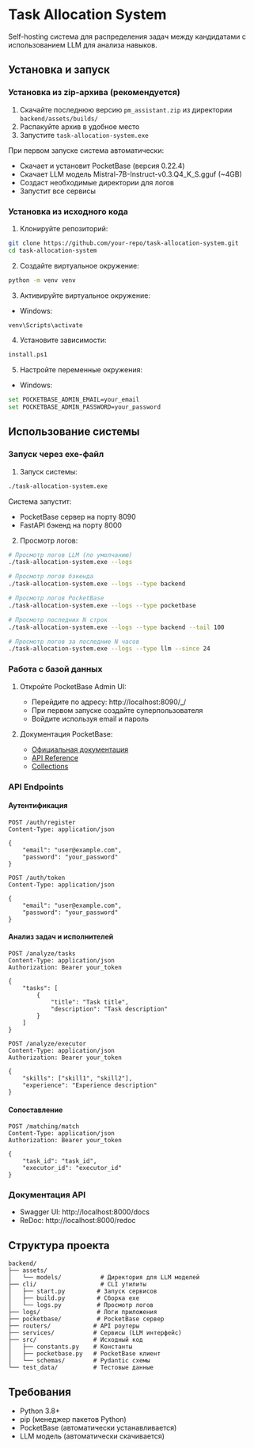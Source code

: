 # Task Allocation System

Self-hosting система для распределения задач между кандидатами с использованием LLM для анализа навыков.

## Установка и запуск

### Установка из zip-архива (рекомендуется)

1. Скачайте последнюю версию `pm_assistant.zip` из директории `backend/assets/builds/`
2. Распакуйте архив в удобное место
3. Запустите `task-allocation-system.exe`

При первом запуске система автоматически:

- Скачает и установит PocketBase (версия 0.22.4)
- Скачает LLM модель Mistral-7B-Instruct-v0.3.Q4_K_S.gguf (~4GB)
- Создаст необходимые директории для логов
- Запустит все сервисы

### Установка из исходного кода

1. Клонируйте репозиторий:

```bash
git clone https://github.com/your-repo/task-allocation-system.git
cd task-allocation-system
```

2. Создайте виртуальное окружение:

```bash
python -m venv venv
```

3. Активируйте виртуальное окружение:

- Windows:

```bash
venv\Scripts\activate
```

4. Установите зависимости:

```bash
install.ps1
```

5. Настройте переменные окружения:

- Windows:

```bash
set POCKETBASE_ADMIN_EMAIL=your_email
set POCKETBASE_ADMIN_PASSWORD=your_password
```

## Использование системы

### Запуск через exe-файл

1. Запуск системы:

```bash
./task-allocation-system.exe
```

Система запустит:

- PocketBase сервер на порту 8090
- FastAPI бэкенд на порту 8000

2. Просмотр логов:

```bash
# Просмотр логов LLM (по умолчанию)
./task-allocation-system.exe --logs

# Просмотр логов бэкенда
./task-allocation-system.exe --logs --type backend

# Просмотр логов PocketBase
./task-allocation-system.exe --logs --type pocketbase

# Просмотр последних N строк
./task-allocation-system.exe --logs --type backend --tail 100

# Просмотр логов за последние N часов
./task-allocation-system.exe --logs --type llm --since 24
```

### Работа с базой данных

1. Откройте PocketBase Admin UI:

    - Перейдите по адресу: http://localhost:8090/\_/
    - При первом запуске создайте суперпользователя
    - Войдите используя email и пароль

2. Документация PocketBase:
    - [Официальная документация](https://pocketbase.io/docs/)
    - [API Reference](https://pocketbase.io/docs/api-authentication/)
    - [Collections](https://pocketbase.io/docs/collections/)

### API Endpoints

#### Аутентификация

```http
POST /auth/register
Content-Type: application/json

{
    "email": "user@example.com",
    "password": "your_password"
}
```

```http
POST /auth/token
Content-Type: application/json

{
    "email": "user@example.com",
    "password": "your_password"
}
```

#### Анализ задач и исполнителей

```http
POST /analyze/tasks
Content-Type: application/json
Authorization: Bearer your_token

{
    "tasks": [
        {
            "title": "Task title",
            "description": "Task description"
        }
    ]
}
```

```http
POST /analyze/executor
Content-Type: application/json
Authorization: Bearer your_token

{
    "skills": ["skill1", "skill2"],
    "experience": "Experience description"
}
```

#### Сопоставление

```http
POST /matching/match
Content-Type: application/json
Authorization: Bearer your_token

{
    "task_id": "task_id",
    "executor_id": "executor_id"
}
```

### Документация API

- Swagger UI: http://localhost:8000/docs
- ReDoc: http://localhost:8000/redoc

## Структура проекта

```
backend/
├── assets/
│   └── models/           # Директория для LLM моделей
├── cli/                  # CLI утилиты
│   ├── start.py         # Запуск сервисов
│   ├── build.py         # Сборка exe
│   └── logs.py          # Просмотр логов
├── logs/                # Логи приложения
├── pocketbase/          # PocketBase сервер
├── routers/            # API роутеры
├── services/           # Сервисы (LLM интерфейс)
├── src/                # Исходный код
│   ├── constants.py    # Константы
│   ├── pocketbase.py   # PocketBase клиент
│   └── schemas/        # Pydantic схемы
└── test_data/          # Тестовые данные
```

## Требования

- Python 3.8+
- pip (менеджер пакетов Python)
- PocketBase (автоматически устанавливается)
- LLM модель (автоматически скачивается)
